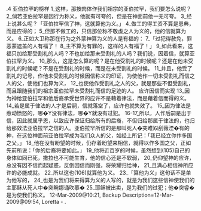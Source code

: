 .4 
亚伯拉罕的榜样 
1_这样，那按肉体作我们祖宗的亚伯拉罕，我们要怎么说呢？ 2_倘若亚伯拉罕是因行为称义，他就有可夸的，但是在神面前他一无可夸。 3_经上说甚么呢？「亚伯拉罕信了神，这就算他为义。」 4_做工的得工资不算是恩典，而是应得的； 5_但那不做工的，只信那位称不敬虔之人为义的，他的信就算为义。 6_正如大卫称那在行为之外蒙神算为义的人是有福的： 
7_「过犯得赦免，罪恶蒙遮盖的人有福了！ 
8_主不算为有罪的，这样的人有福了！」 
9_如此看来，这福只加给那受割礼的人吗？不也加给那未受割礼的人吗？我们说，因着信，就算亚伯拉罕为义。 10_那么，这是怎么算的呢？是在他受割礼的时候呢？还是在他未受割礼的时候呢？不是在受割礼的时候，而是在未受割礼的时候。 11_并且，他受了割礼的记号，作他未受割礼的时候因信称义的印证，为使他作一切未受割礼而信之人的父，使他们也算为义， 12_也使他作受割礼之人的父，就是那些不但受割礼，而且跟随我们的祖宗亚伯拉罕未受割礼而信的足迹的人。 
应许因信而实现 
13_因为神给亚伯拉罕和他后裔承受世界的应许不是藉着律法，而是藉着信而得的义。 14_若是属于律法的人才是后嗣，信就落空了，应许也就失效了。 15_因为律法是惹动愤怒的，哪�Y没有律法，哪�Y就没有过犯。 
16-17_所以，人作后嗣是出于信，因此就属乎恩，以致应许保证归给所有的后裔，不但归给那属于律法的，也归给那效法亚伯拉罕之信的人。亚伯拉罕所信的是那叫死人�突睢⑹刮薇湮�有的神，在这位神面前亚伯拉罕成为我们众人的父，如经上所记：「我已经立你作多国之父。」 18_他在没有盼望的时候，仍存着盼望来相信，就得以作多国之父，正如先前所说：「你的后裔将要如此。」 19_他将近百岁的时候，虽然想到(105)自己的身体如同已死，撒拉也不可能生育，他的信心还是不软弱， 20_仍仰望神的应许，总没有因不信而起疑惑，反倒因信而刚强，将荣耀归给神， 21_且满心相信神所应许的必能成就。 22_所以这也(106)就算他为义。 23_「算他为义」这句话不是单为他写的， 24_也是为我们将来得算为义的人写的，就是为我们这些信神使我们的主耶稣从死人中�突畹娜诵吹摹� 25_耶稣被出卖，是为我们的过犯；他�突睿�是为使我们称义。 
12-Mar-2009@10:21, Backup Description=12-Mar-2009@09:54, Loretta - 
.